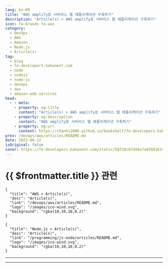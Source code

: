 ```yaml
---
lang: ko-KR
title: "AWS amplify로 서버리스 웹 애플리케이션 구축하기"
description: "Article(s) > AWS amplify로 서버리스 웹 애플리케이션 구축하기"
icon: fa-brands fa-aws
category: 
  - DevOps
  - AWS
  - Amazon
  - Node.js
  - Article(s)
tag: 
  - blog
  - fe-developers.kakaoent.com
  - node
  - nodejs
  - node-js
  - devops
  - aws
  - amazon-web-services
head:
  - - meta:
    - property: og:title
      content: "Article(s) > AWS amplify로 서버리스 웹 애플리케이션 구축하기"
    - property: og:description
      content: "AWS amplify로 서버리스 웹 애플리케이션 구축하기"
    - property: og:url
      content: https://chanhi2000.github.io/bookshelf/fe-developers.kakaoent.com/230612-aws-amplify-serverless.html
prev: /devops/aws/articles/README.md
date: 2023-06-22
isOriginal: false
cover: https://fe-developers.kakaoent.com/static/58f28c87494a7a0f80161c65f3af50ba/afa5c/thumbnail.png
---
```


# {{ $frontmatter.title }} 관련

```component VPCard
{
  "title": "AWS > Article(s)",
  "desc": "Article(s)",
  "link": "/devops/aws/articles/README.md",
  "logo": "/images/ico-wind.svg",
  "background": "rgba(10,10,10,0.2)"
}
```

```component VPCard
{
  "title": "Node.js > Article(s)",
  "desc": "Article(s)",
  "link": "/programming/js-node/articles/README.md",
  "logo": "/images/ico-wind.svg",
  "background": "rgba(10,10,10,0.2)"
}
```

---

<SiteInfo
  name="AWS amplify로 서버리스 웹 애플리케이션 구축하기 | 카카오엔터테인먼트 FE 기술블로그"
  desc="프런트엔드 개발자가 어느 날 기똥찬 웹 애플리케이션 아이디어가 떠올랐다면, 제일 먼저 드는 생각은 '백엔드 개발을 누군가 해줬으면 좋겠다' 일 겁니다."
  url="https://fe-developers.kakaoent.com/2023/230612-aws-amplify-serverless/"
  logo="https://fe-developers.kakaoent.com/favicon-32x32.png?v=44803cb16c1e2debd3984cf2e8cb2ded"
  preview="https://fe-developers.kakaoent.com/static/58f28c87494a7a0f80161c65f3af50ba/afa5c/thumbnail.png"/>

<!-- TODO: 작성 -->

---

<TagLinks />